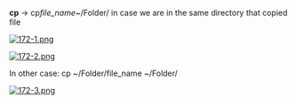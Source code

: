 


  
**cp** -> cp*file\_name*~/Folder/ in case we are in the same directory that copied file  
  
[![172-1.png](172-1.png)](image)  
  
[![172-2.png](172-2.png)](image.png)  
  
In other case: cp ~/Folder/file\_name ~/Folder/  
  
[![172-3.png](172-3.png)](image)